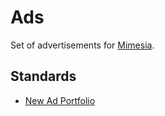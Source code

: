 # Ads

Set of advertisements for [Mimesia](https://mimesia.com/).

## Standards

- [New Ad Portfolio](https://www.iab.com/newadportfolio/)
